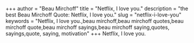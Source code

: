 +++
author = "Beau Mirchoff"
title = "Netflix, I love you."
description = "the best Beau Mirchoff Quote: Netflix, I love you."
slug = "netflix-i-love-you"
keywords = "Netflix, I love you.,beau mirchoff,beau mirchoff quotes,beau mirchoff quote,beau mirchoff sayings,beau mirchoff saying,quotes, sayings,quote, saying, motivation"
+++
Netflix, I love you.

